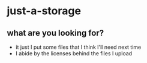 # just-a-storage
## what are you looking for?
- it just I put some files that I think I'll need next time
- I abide by the licenses behind the files I upload
